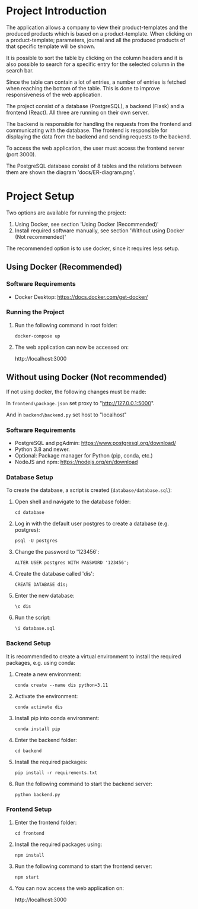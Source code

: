 # Project Introduction

The application allows a company to view their product-templates and the produced products which is based on a product-template.
When clicking on a product-template; parameters, journal and all the produced products of that specific template will be shown.

It is possible to sort the table by clicking on the column headers and it is also possible to search for a specific entry for the selected column in the search bar.

Since the table can contain a lot of entries, a number of entries is fetched when reaching the bottom of the table. This is done to improve responsiveness of the web application.

The project consist of a database (PostgreSQL), a backend (Flask) and a frontend (React). All three are running on their own server.

The backend is responsible for handling the requests from the frontend and communicating with the database. The frontend is responsible for displaying the data from the backend and sending requests to the backend.

To access the web application, the user must access the frontend server (port 3000).

The PostgreSQL database consist of 8 tables and the relations between them are shown the diagram 'docs/ER-diagram.png'.

# Project Setup

Two options are available for running the project:

1. Using Docker, see section 'Using Docker (Recommended)'
2. Install required software manually, see section 'Without using Docker (Not recommended)'

The recommended option is to use docker, since it requires less setup.

## Using Docker (Recommended)

### Software Requirements

- Docker Desktop: https://docs.docker.com/get-docker/

### Running the Project

1. Run the following command in root folder:

   `docker-compose up`

2. The web application can now be accessed on:

   http://localhost:3000

## Without using Docker (Not recommended)

If not using docker, the following changes must be made:

In `frontend\package.json` set proxy to "http://127.0.0.1:5000".

And in `backend\backend.py` set host to "localhost"

### Software Requirements

- PostgreSQL and pgAdmin: https://www.postgresql.org/download/
- Python 3.8 and newer.
- Optional: Package manager for Python (pip, conda, etc.)
- NodeJS and npm: https://nodejs.org/en/download

### Database Setup

To create the database, a script is created (`database/database.sql`):

1. Open shell and navigate to the database folder:

   `cd database`

2. Log in with the default user postgres to create a database (e.g. postgres):

   `psql -U postgres`

3. Change the password to '123456':

   `ALTER USER postgres WITH PASSWORD '123456';`

4. Create the database called 'dis':

   `CREATE DATABASE dis;`

5. Enter the new database:

   `\c dis`

6. Run the script:

   `\i database.sql`

### Backend Setup

It is recommended to create a virtual environment to install the required packages, e.g. using conda:

1. Create a new environment:

   `conda create --name dis python=3.11`

2. Activate the environment:

   `conda activate dis`

3. Install pip into conda environment:

   `conda install pip`

4. Enter the backend folder:

   `cd backend`

5. Install the required packages:

   `pip install -r requirements.txt`

6. Run the following command to start the backend server:

   `python backend.py`

### Frontend Setup

1. Enter the frontend folder:

   `cd frontend`

2. Install the required packages using:

   `npm install`

3. Run the following command to start the frontend server:

   `npm start`

4. You can now access the web application on:

   http://localhost:3000
